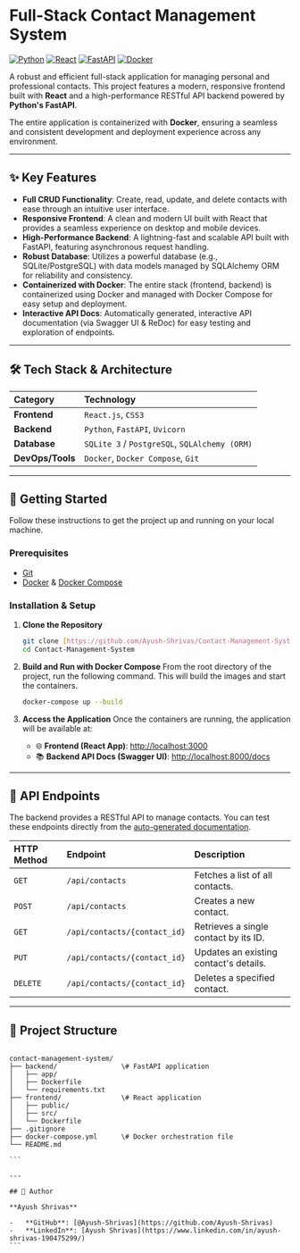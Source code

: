 
# Full-Stack Contact Management System

[![Python](https://img.shields.io/badge/Python-3.9%2B-blue.svg)](https://www.python.org/)
[![React](https://img.shields.io/badge/React-18.x-61DAFB.svg?logo=react)](https://reactjs.org/)
[![FastAPI](https://img.shields.io/badge/FastAPI-0.100%2B-05998b.svg?logo=fastapi)](https://fastapi.tiangolo.com/)
[![Docker](https://img.shields.io/badge/Docker-Ready-2496ED.svg?logo=docker)](https://www.docker.com/)

A robust and efficient full-stack application for managing personal and professional contacts. This project features a modern, responsive frontend built with **React** and a high-performance RESTful API backend powered by **Python's FastAPI**.

The entire application is containerized with **Docker**, ensuring a seamless and consistent development and deployment experience across any environment.

---

## ✨ Key Features

-   **Full CRUD Functionality**: Create, read, update, and delete contacts with ease through an intuitive user interface.
-   **Responsive Frontend**: A clean and modern UI built with React that provides a seamless experience on desktop and mobile devices.
-   **High-Performance Backend**: A lightning-fast and scalable API built with FastAPI, featuring asynchronous request handling.
-   **Robust Database**: Utilizes a powerful database (e.g., SQLite/PostgreSQL) with data models managed by SQLAlchemy ORM for reliability and consistency.
-   **Containerized with Docker**: The entire stack (frontend, backend) is containerized using Docker and managed with Docker Compose for easy setup and deployment.
-   **Interactive API Docs**: Automatically generated, interactive API documentation (via Swagger UI & ReDoc) for easy testing and exploration of endpoints.

---

## 🛠️ Tech Stack & Architecture

| Category        | Technology                                                                |
| :-------------- | :------------------------------------------------------------------------ |
| **Frontend** | `React.js`, `CSS3`                                                        |
| **Backend** | `Python`, `FastAPI`, `Uvicorn`                                            |
| **Database** | `SQLite 3` / `PostgreSQL`, `SQLAlchemy (ORM)`                             |
| **DevOps/Tools**| `Docker`, `Docker Compose`, `Git`                                         |

---

## 🚀 Getting Started

Follow these instructions to get the project up and running on your local machine.

### Prerequisites

-   [Git](https://git-scm.com/)
-   [Docker](https://www.docker.com/products/docker-desktop) & [Docker Compose](https://docs.docker.com/compose/install/)

### Installation & Setup

1.  **Clone the Repository**
    ```sh
    git clone [https://github.com/Ayush-Shrivas/Contact-Management-System.git](https://github.com/Ayush-Shrivas/Contact-Management-System.git)
    cd Contact-Management-System
    ```

2.  **Build and Run with Docker Compose**
    From the root directory of the project, run the following command. This will build the images and start the containers.
    ```sh
    docker-compose up --build
    ```

3.  **Access the Application**
    Once the containers are running, the application will be available at:
    -   🌐 **Frontend (React App)**: [http://localhost:3000](http://localhost:3000)
    -   📚 **Backend API Docs (Swagger UI)**: [http://localhost:8000/docs](http://localhost:8000/docs)

---

## 📝 API Endpoints

The backend provides a RESTful API to manage contacts. You can test these endpoints directly from the [auto-generated documentation](http://localhost:8000/docs).

| HTTP Method | Endpoint                 | Description                         |
| :---------- | :----------------------- | :---------------------------------- |
| `GET`       | `/api/contacts`          | Fetches a list of all contacts.     |
| `POST`      | `/api/contacts`          | Creates a new contact.              |
| `GET`       | `/api/contacts/{contact_id}` | Retrieves a single contact by its ID. |
| `PUT`       | `/api/contacts/{contact_id}` | Updates an existing contact's details. |
| `DELETE`    | `/api/contacts/{contact_id}` | Deletes a specified contact.        |

---

## 📂 Project Structure

````

contact-management-system/
├── backend/                \# FastAPI application
│   ├── app/
│   ├── Dockerfile
│   └── requirements.txt
├── frontend/               \# React application
│   ├── public/
│   ├── src/
│   └── Dockerfile
├── .gitignore
├── docker-compose.yml      \# Docker orchestration file
└── README.md

```

---

## 👤 Author

**Ayush Shrivas**

-   **GitHub**: [@Ayush-Shrivas](https://github.com/Ayush-Shrivas)
-   **LinkedIn**: [Ayush Shrivas](https://www.linkedin.com/in/ayush-shrivas-190475299/)
```
